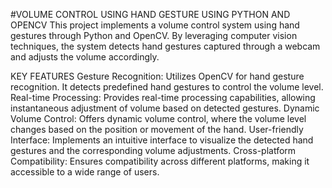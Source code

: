 #VOLUME CONTROL USING HAND GESTURE USING PYTHON AND OPENCV
This project implements a volume control system using hand gestures through Python and OpenCV. By leveraging computer vision techniques, the system detects hand gestures captured through a webcam and adjusts the volume accordingly.

KEY FEATURES
Gesture Recognition: Utilizes OpenCV for hand gesture recognition. It detects predefined hand gestures to control the volume level.
Real-time Processing: Provides real-time processing capabilities, allowing instantaneous adjustment of volume based on detected gestures.
Dynamic Volume Control: Offers dynamic volume control, where the volume level changes based on the position or movement of the hand.
User-friendly Interface: Implements an intuitive interface to visualize the detected hand gestures and the corresponding volume adjustments.
Cross-platform Compatibility: Ensures compatibility across different platforms, making it accessible to a wide range of users.
